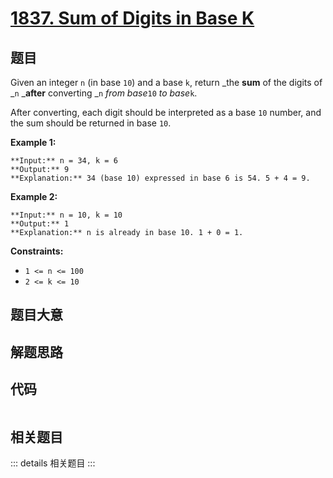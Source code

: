 # [1837. Sum of Digits in Base K](https://leetcode.com/problems/sum-of-digits-in-base-k)

## 题目

Given an integer `n` (in base `10`) and a base `k`, return _the **sum** of the
digits of _`n` _**after** converting _`n` _from base_`10` _to base_`k`.

After converting, each digit should be interpreted as a base `10` number, and
the sum should be returned in base `10`.



**Example 1:**

    
    
    **Input:** n = 34, k = 6
    **Output:** 9
    **Explanation:** 34 (base 10) expressed in base 6 is 54. 5 + 4 = 9.
    

**Example 2:**

    
    
    **Input:** n = 10, k = 10
    **Output:** 1
    **Explanation:** n is already in base 10. 1 + 0 = 1.
    



**Constraints:**

  * `1 <= n <= 100`
  * `2 <= k <= 10`


## 题目大意

## 解题思路

## 代码

```javascript

```

## 相关题目

::: details 相关题目
:::

